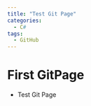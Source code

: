 ```yaml
---
title: "Test Git Page"
categories: 
  - C#
tags:
  - GitHub
---
```


# First GitPage

- Test Git Page